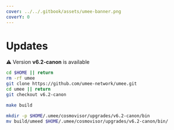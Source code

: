 ```yaml
---
cover: ../../.gitbook/assets/umee-banner.png
coverY: 0
---
```


# Updates

⚠️ Version **v6.2-canon** is available

```bash
cd $HOME || return
rm -rf umee
git clone https://github.com/umee-network/umee.git
cd umee || return
git checkout v6.2-canon

make build

mkdir -p $HOME/.umee/cosmovisor/upgrades/v6.2-canon/bin
mv build/umeed $HOME/.umee/cosmovisor/upgrades/v6.2-canon/bin/
```
